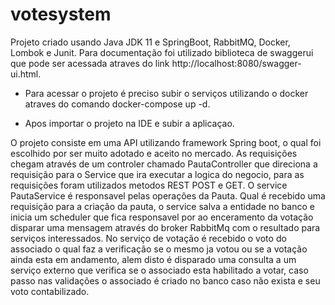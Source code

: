 # votesystem

Projeto criado usando Java JDK 11 e SpringBoot, RabbitMQ, Docker, Lombok e Junit.
Para documentação foi utilizado biblioteca de swaggerui que pode ser acessada atraves do link http://localhost:8080/swagger-ui.html.

- Para acessar o projeto é preciso subir o serviços utilizando o docker atraves do comando  docker-compose up -d.

- Apos importar o projeto na IDE e subir a aplicaçao.


O projeto consiste em uma API utilizando framework Spring boot, o qual foi escolhido por ser muito adotado e aceito no mercado. As requisições chegam através de um controler chamado PautaController que direciona a requisição para o Service que ira executar a logica do negocio, para as requisições foram utilizados metodos REST POST e GET. O service PautaService é responsavel pelas operações da Pauta. Qual é recebido uma requisição para a criação da pauta, o service salva a entidade no banco e inicia um scheduler que fica responsavel por ao enceramento da votação disparar uma mensagem através do broker RabbitMq com o resultado para serviços interessados. No serviço de votação é recebido o voto do associado o qual faz a verificação se o mesmo ja votou ou se a votação ainda esta em andamento, alem disto é disparado uma consulta a um serviço externo que verifica se o associado esta habilitado a votar, caso passo nas validações o associado é criado no banco caso não exista e seu voto contabilizado.

